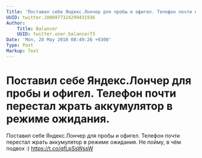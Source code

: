 ```yaml
---
Title: 'Поставил себе Яндекс.Лончер для пробы и офигел. Телефон почти перестал жрать аккумулятор в режиме ожидания.'
UUID: twitter.1000977324299431936
Author:
    Title: Balancer
    UUID: twitter.user.balancer73
Date: 'Mon, 28 May 2018 08:49:26 +0300'
Type: Post
Markup: Text
---
```


# Поставил себе Яндекс.Лончер для пробы и офигел. Телефон почти перестал жрать аккумулятор в режиме ожидания.

Поставил себе Яндекс.Лончер для пробы и офигел. Телефон
почти перестал жрать аккумулятор в режиме ожидания. Не
пойму, в чём подвох :) https://t.co/qfLpSsWssW